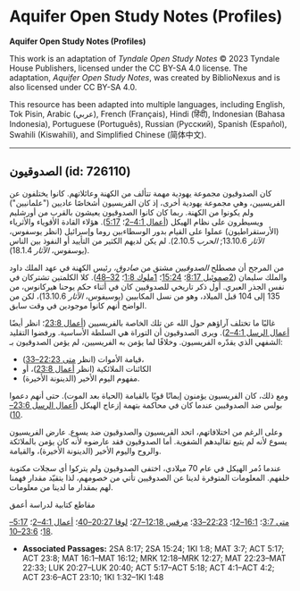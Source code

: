 # Aquifer Open Study Notes (Profiles)

**Aquifer Open Study Notes (Profiles)**

This work is an adaptation of *Tyndale Open Study Notes* © 2023 Tyndale House Publishers, licensed under the CC BY\-SA 4\.0 license. The adaptation, *Aquifer Open Study Notes*, was created by BiblioNexus and is also licensed under CC BY\-SA 4\.0\.

This resource has been adapted into multiple languages, including English, Tok Pisin, Arabic (عربي), French (Français), Hindi (हिंदी), Indonesian (Bahasa Indonesia), Portuguese (Português), Russian (Русский), Spanish (Español), Swahili (Kiswahili), and Simplified Chinese (简体中文).



--------------------------------

## الصدوقيون (id: 726110)

كان الصدوقيون مجموعة يهودية مهمة تتألف من الكهنة وعائلاتهم. كانوا يختلفون عن الفريسيين، وهي مجموعة يهودية أخرى، إذ كان الفريسيون أشخاصًا عاديين ("علمانيين") ولم يكونوا من الكهنة. ربما كان كانوا الصدوقيون يعيشون بالقرب من أورشليم ويسيطرون على نظام الهيكل ([أعمال 4:1–2](https://ref.ly/Acts4:1-Acts4:2)؛ [5:17](https://ref.ly/Acts5:17)). هؤلاء القادة الأقوياء والأثرياء (الأرستقراطيون) عملوا على القيام بدور الوسطاءبين روما وإسرائيل (انظر يوسفوس، *الآثار* 13\.10\.6; *الحرب* 2\.10\.5\). لم يكن لديهم الكثير من التأييد أو النفوذ بين الناس (يوسفوس، *الآثار* 18\.1\.4\).

من المرجح أن مصطلح *الصدوقيين* مشتق من *صادوق،* رئيس الكهنة في عهد الملك داود والملك سليمان ([2صموئيل 8:17](https://ref.ly/2Sam8:17)؛ [15:24](https://ref.ly/2Sam15:24)؛ [1ملوك 1:8](https://ref.ly/1Kgs1:8)؛ [32–48](https://ref.ly/1Kgs1:32-1Kgs1:48)). كلا الكلمتين تشتركان في نفس الجذر العبري. أول ذكر تاريخي للصدوقيين كان في أثناء حكم يوحنا هيركانوس، من 135 إلى 104 قبل الميلاد، وهو من نسل المكابيين (يوسيفوس، *الآثار* 13\.10\.6\)، لكن من الواضح أنهم كانوا موجودين في وقت سابق.

غالبًا ما تختلف آراؤهم حول الله عن تلك الخاصة بالفريسيين ([أعمال 23:8](https://ref.ly/Acts23:8)؛ انظر أيضًا [أعمال الرسل 4:1–2](https://ref.ly/Acts4:1-Acts4:2)). ويرى الصدوقيون أن التوراة هي السلطة الأساسية. ورفضوا التقليد الشفهي الذي يقدّره الفريسيون. وخلافًا لما يؤمن به الفريسيين، لم يؤمن الصدوقيون بـ:

* قيامة الأموات (انظر [متى 22:23–33](https://ref.ly/Matt22:23-Matt22:33))،
* الكائنات الملائكية (انظر [أعمال 23:8](https://ref.ly/Acts23:8))، أو
* مفهوم اليوم الأخير (الدينونة الأخيرة).

ومع ذلك، كان الفريسيون يؤمنون إيمانًا قويًا بالقيامة (الحياة بعد الموت). حتى أنهم دعموا بولس ضد الصدوقيين عندما كان في محاكمة بتهمة إزعاج الهيكل ([أعمال الرسل 23:6–10](https://ref.ly/Acts23:6-Acts23:10)).

وعلى الرغم من اختلافاتهم، اتحد الفريسيون والصدوقيون ضد يسوع. عارض الفريسيون يسوع لأنه لم يتبع تقاليدهم الشفوية. أما الصدوقيون فقد عارضوه لأنه كان يؤمن بالملائكة والروح واليوم الأخير (الدينونة الأخيرة)، والقيامة.

عندما دُمر الهيكل في عام 70 ميلادي، اختفى الصدوقيون ولم يتركوا أي سجلات مكتوبة خلفهم. المعلومات المتوفرة لدينا عن الصدوقيين تأتي من خصومهم، لذا يتقيّد مقدار فهمنا لهم بمقدار ما لدينا من معلومات. 

مقاطع كتابية لدراسة أعمق

[متى 3:7](https://ref.ly/Matt3:7)؛ [16:1–12](https://ref.ly/Matt16:1-Matt16:12)؛ [22:23–33](https://ref.ly/Matt22:23-Matt22:33)؛ [مرقس 12:18–27](https://ref.ly/Mark12:18-Mark12:27)؛ [لوقا 20:27–40](https://ref.ly/Luke20:27-Luke20:40)؛ [أعمال 4:1–2](https://ref.ly/Acts4:1-Acts4:2)؛ [5:17–18](https://ref.ly/Acts5:17-Acts5:18)؛ [23:6–10](https://ref.ly/Acts23:6-Acts23:10).

* **Associated Passages:** 2SA 8:17; 2SA 15:24; 1KI 1:8; MAT 3:7; ACT 5:17; ACT 23:8; MAT 16:1–MAT 16:12; MRK 12:18–MRK 12:27; MAT 22:23–MAT 22:33; LUK 20:27–LUK 20:40; ACT 5:17–ACT 5:18; ACT 4:1–ACT 4:2; ACT 23:6–ACT 23:10; 1KI 1:32–1KI 1:48

